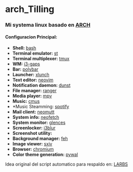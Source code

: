 # arch_Tilling

### Mi systema linux basado en [ARCH](https://www.archlinux.org/about/)

#### Configuracion Principal:

- **Shell:** [bash](https://wiki.archlinux.org/index.php/Bash)  
- **Terminal emulator:** [st](https://st.suckless.org/) 
- **Terminal multiplexer:** [tmux](https://wiki.archlinux.org/index.php/Tmux)  
- **WM:** [i3-gaps](https://github.com/Airblader/i3)  
- **Bar:** [polybar](https://wiki.archlinux.org/index.php/Polybar)  
- **Launcher:** [xlunch](http://xlunch.org/)  
- **Text editor:** [neovim](https://wiki.archlinux.org/index.php/Neovim ) 
- **Notification daemon:** [dunst](https://github.com/dunst-project/dunst)  
- **File manager:** [ranger](https://wiki.archlinux.org/index.php/Ranger)  
- **Media player:** [mpv](https://wiki.archlinux.org/index.php/mpv)  
- **Music:** [cmus](https://wiki.archlinux.org/index.php/Cmus)    
- *Music Steamming: [spotify](https://wiki.archlinux.org/index.php/Spotify) 
- **Mail client:** [neomutt](https://www.archlinux.org/packages/community/x86_64/neomutt/)  
- **System info:** [neofetch](https://github.com/dylanaraps/neofetch)  
- **System monitor:** [glences](https://www.archlinux.org/packages/community/any/glances)
- **Screenlocker:** [i3blur](https://pastebin.com/biEEjGPc)  
- **Screenshot utility:** []()  
- **Background manager:** [feh](https://wiki.archlinux.org/index.php/Feh)  
- **Image viewer:** [sxiv](https://wiki.archlinux.org/index.php/Sxiv)  
- **Browser:** [chromium](https://wiki.archlinux.org/index.php/chromium)  
- **Color theme generation:** [pywal](https://github.com/dylanaraps/pywal)  


Idea original del script automatico para respaldo en: [LARBS](https://larbs.xyz/)


